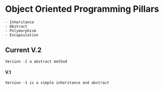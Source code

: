 # Object Oriented Programming Pillars
    - Inheritance 
    - Abstract 
    - Polymorphism 
    - Encapsulation

## Current V.2 

    Version -2 a abstract method 


#### V.1 

    Version -1 is a simple inheritance and abstract  